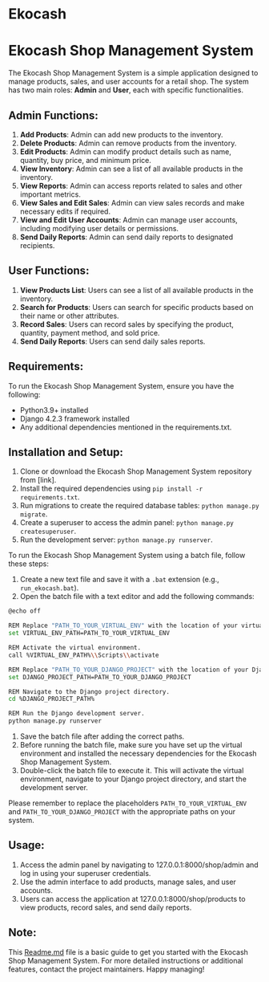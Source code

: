 # Ekocash

# Ekocash Shop Management System

The Ekocash Shop Management System is a simple application designed to manage products, sales, and user accounts for a retail shop. The system has two main roles: **Admin** and **User**, each with specific functionalities.

## Admin Functions:

1. **Add Products**: Admin can add new products to the inventory.
2. **Delete Products**: Admin can remove products from the inventory.
3. **Edit Products**: Admin can modify product details such as name, quantity, buy price, and minimum price.
4. **View Inventory**: Admin can see a list of all available products in the inventory.
5. **View Reports**: Admin can access reports related to sales and other important metrics.
6. **View Sales and Edit Sales**: Admin can view sales records and make necessary edits if required.
7. **View and Edit User Accounts**: Admin can manage user accounts, including modifying user details or permissions.
8. **Send Daily Reports**: Admin can send daily reports to designated recipients.

## User Functions:

1. **View Products List**: Users can see a list of all available products in the inventory.
2. **Search for Products**: Users can search for specific products based on their name or other attributes.
3. **Record Sales**: Users can record sales by specifying the product, quantity, payment method, and sold price.
4. **Send Daily Reports**: Users can send daily sales reports.

## Requirements:

To run the Ekocash Shop Management System, ensure you have the following:

- Python3.9+ installed
- Django 4.2.3 framework installed
- Any additional dependencies mentioned in the requirements.txt.

## Installation and Setup:

1. Clone or download the Ekocash Shop Management System repository from [link].
2. Install the required dependencies using `pip install -r requirements.txt`.
3. Run migrations to create the required database tables: `python manage.py migrate`.
4. Create a superuser to access the admin panel: `python manage.py createsuperuser`.
5. Run the development server: `python manage.py runserver`.

To run the Ekocash Shop Management System using a batch file, follow these steps:

1. Create a new text file and save it with a `.bat` extension (e.g., `run_ekocash.bat`).
2. Open the batch file with a text editor and add the following commands:

```bash
@echo off

REM Replace "PATH_TO_YOUR_VIRTUAL_ENV" with the location of your virtual environment.
set VIRTUAL_ENV_PATH=PATH_TO_YOUR_VIRTUAL_ENV

REM Activate the virtual environment.
call %VIRTUAL_ENV_PATH%\\Scripts\\activate

REM Replace "PATH_TO_YOUR_DJANGO_PROJECT" with the location of your Django project.
set DJANGO_PROJECT_PATH=PATH_TO_YOUR_DJANGO_PROJECT

REM Navigate to the Django project directory.
cd %DJANGO_PROJECT_PATH%

REM Run the Django development server.
python manage.py runserver

```

1. Save the batch file after adding the correct paths.
2. Before running the batch file, make sure you have set up the virtual environment and installed the necessary dependencies for the Ekocash Shop Management System.
3. Double-click the batch file to execute it. This will activate the virtual environment, navigate to your Django project directory, and start the development server.

Please remember to replace the placeholders `PATH_TO_YOUR_VIRTUAL_ENV` and `PATH_TO_YOUR_DJANGO_PROJECT` with the appropriate paths on your system. 

## Usage:

1. Access the admin panel by navigating to 127.0.0.1:8000/shop/admin and log in using your superuser credentials.
2. Use the admin interface to add products, manage sales, and user accounts.
3. Users can access the application at 127.0.0.1:8000/shop/products to view products, record sales, and send daily reports.

## Note:

This [Readme.md](http://readme.md/) file is a basic guide to get you started with the Ekocash Shop Management System. For more detailed instructions or additional features, contact the project maintainers. Happy managing!